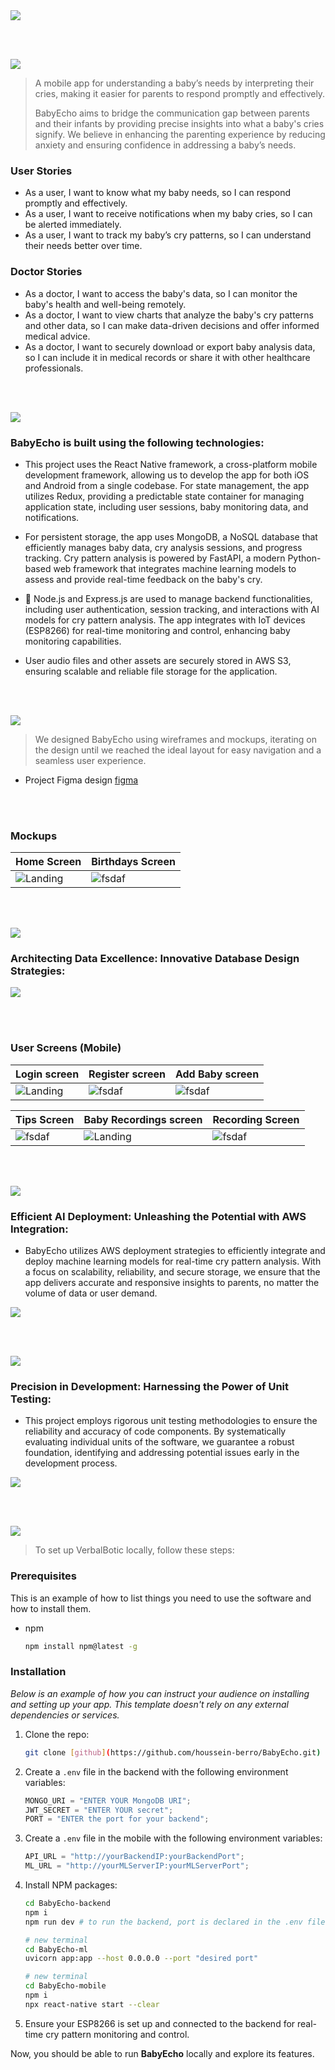 <img src="./readme/title1.svg"/>

<br><br>

<!-- project philosophy -->
<img src="./readme/title2.svg"/>

> A mobile app for understanding a baby’s needs by interpreting their cries, making it easier for parents to respond promptly and effectively.
>
> BabyEcho aims to bridge the communication gap between parents and their infants by providing precise insights into what a baby's cries signify. We believe in enhancing the parenting experience by reducing anxiety and ensuring confidence in addressing a baby’s needs.


### User Stories
- As a user, I want to know what my baby needs, so I can respond promptly and effectively.
- As a user, I want to receive notifications when my baby cries, so I can be alerted immediately.
- As a user, I want to track my baby’s cry patterns, so I can understand their needs better over time.

### Doctor Stories
- As a doctor, I want to access the baby's data, so I can monitor the baby's health and well-being remotely.
- As a doctor, I want to view charts that analyze the baby's cry patterns and other data, so I can make data-driven decisions and offer informed medical advice.
- As a doctor, I want to securely download or export baby analysis data, so I can include it in medical records or share it with other healthcare professionals.

<br><br>

<!-- Tech stack -->
<img src="./readme/title3.svg"/>


### BabyEcho is built using the following technologies:

- This project uses the React Native framework, a cross-platform mobile development framework, allowing us to develop the app for both iOS and Android from a single codebase. For state management, the app utilizes Redux, providing a predictable state container for managing application state, including user sessions, baby monitoring data, and notifications.

- For persistent storage, the app uses MongoDB, a NoSQL database that efficiently manages baby data, cry analysis sessions, and progress tracking. Cry pattern analysis is powered by FastAPI, a modern Python-based web framework that integrates machine learning models to assess and provide real-time feedback on the baby's cry.

- 🚨 Node.js and Express.js are used to manage backend functionalities, including user authentication, session tracking, and interactions with AI models for cry pattern analysis. The app integrates with IoT devices (ESP8266) for real-time monitoring and control, enhancing baby monitoring capabilities.

- User audio files and other assets are securely stored in AWS S3, ensuring scalable and reliable file storage for the application.

<br><br>

<!-- UI UX -->
<img src="./readme/title4.svg"/>


> We designed BabyEcho using wireframes and mockups, iterating on the design until we reached the ideal layout for easy navigation and a seamless user experience.

- Project Figma design [figma](https://www.figma.com/design/iS9bgbQR8TiNToHSQ8DhFZ/Baby-Echo?node-id=0-1&t=tngZIMDuohP5a06X-1)

<br/><br/>

### Mockups

| Home Screen | Birthdays Screen |
| ---| ---| 
| ![Landing](./readme/demo/Home.jpeg) | ![fsdaf](./readme/demo/Birthdays.jpeg) |

<br/><br/>
<!-- Database Design -->
<img src="./readme/title5.svg"/>

### Architecting Data Excellence: Innovative Database Design Strategies:
<img src="./readme/demo/Screenshot 2024-09-22 181720.png"/>

<br><br>



### User Screens (Mobile)

| Login screen  | Register screen | Add Baby screen |
| ---| ---| ---|
| ![Landing](./readme/demo/Login.jpeg) | ![fsdaf](./readme/demo/Register.jpeg) | ![fsdaf](./readme/demo/AddBaby.jpeg) |

| Tips Screen | Baby Recordings screen  | Recording Screen  |
| ---| ---| ---|
| ![fsdaf](./readme/demo/Tips.jpeg) | ![Landing](./readme/demo/BabyRecordings.jpeg) | ![fsdaf](./readme/demo/RecordingRoom.jpeg) |



<br/></br>


<!-- AWS Deployment -->
<img src="./readme/title8.svg"/>

### Efficient AI Deployment: Unleashing the Potential with AWS Integration:

- BabyEcho utilizes AWS deployment strategies to efficiently integrate and deploy machine learning models for real-time cry pattern analysis. With a focus on scalability, reliability, and secure storage, we ensure that the app delivers accurate and responsive insights to parents, no matter the volume of data or user demand.
<img src="./readme/demo/Screenshot 2024-09-22 174418.png"/>

<br><br>


<!-- Unit Testing -->
<img src="./readme/title9.svg"/>

### Precision in Development: Harnessing the Power of Unit Testing:

- This project employs rigorous unit testing methodologies to ensure the reliability and accuracy of code components. By systematically evaluating individual units of the software, we guarantee a robust foundation, identifying and addressing potential issues early in the development process.
<img src="./readme/demo/WhatsApp Image 2024-09-22 at 5.51.15 PM.jpeg"/>

<br><br>


<!-- How to run -->
<img src="./readme/title10.svg"/>

> To set up VerbalBotic locally, follow these steps:

### Prerequisites

This is an example of how to list things you need to use the software and how to install them.

- npm
  ```sh
  npm install npm@latest -g
  ```


### Installation

_Below is an example of how you can instruct your audience on installing and setting up your app. This template doesn't rely on any external dependencies or services._

1. Clone the repo:

   ```sh
   git clone [github](https://github.com/houssein-berro/BabyEcho.git)
   ```

2. Create a `.env` file in the backend with the following environment variables:

   ```js
   MONGO_URI = "ENTER YOUR MongoDB URI";
   JWT_SECRET = "ENTER YOUR secret";
   PORT = "ENTER the port for your backend";
   ```

3. Create a `.env` file in the mobile with the following environment variables:

   ```js
   API_URL = "http://yourBackendIP:yourBackendPort";
   ML_URL = "http://yourMLServerIP:yourMLServerPort";
   ```

4. Install NPM packages:

   ```sh
   cd BabyEcho-backend
   npm i
   npm run dev # to run the backend, port is declared in the .env file
   ```

   ```sh
   # new terminal
   cd BabyEcho-ml
   uvicorn app:app --host 0.0.0.0 --port "desired port"
   ```

   ```sh
   # new terminal
   cd BabyEcho-mobile
   npm i
   npx react-native start --clear
   ```

5. Ensure your ESP8266 is set up and connected to the backend for real-time cry pattern monitoring and control.

Now, you should be able to run **BabyEcho** locally and explore its features.
